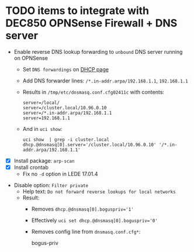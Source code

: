 # TODO items to integrate with DEC850 OPNSense Firewall + DNS server


- Enable reverse DNS lookup forwarding to `unbound` DNS server running on OPNSense
  - Set `DNS forwardings` on [DHCP page](http://192.168.1.2/cgi-bin/luci/admin/network/dhcp)
  - Add DNS forwarder lines: `/*.in-addr.arpa/192.168.1.1`, `192.168.1.1`
  - Results in `/tmp/etc/dnsmasq.conf.cfg02411c` with contents:

        server=/local/
        server=/cluster.local/10.96.0.10
        server=/*.in-addr.arpa/192.168.1.1
        server=192.168.1.1
    
  - And in `uci show`:

        uci show  | grep -i cluster.local
        dhcp.@dnsmasq[0].server='/cluster.local/10.96.0.10' '/*.in-addr.arpa/192.168.1.1'

- [x] Install package: `arp-scan`
- [x] Install crontab
  - Fix no `-d` option in LEDE 17.01.4
- Disable option: `Filter private`
  - Help text: `Do not forward reverse lookups for local networks`
  - Result:
    - Removes `dhcp.@dnsmasq[0].boguspriv='1'`
    - Effectively `uci set dhcp.@dnsmasq[0].boguspriv='0'`
    - Removes config line from `dnsmasq.conf.cfg*`:

        bogus-priv

